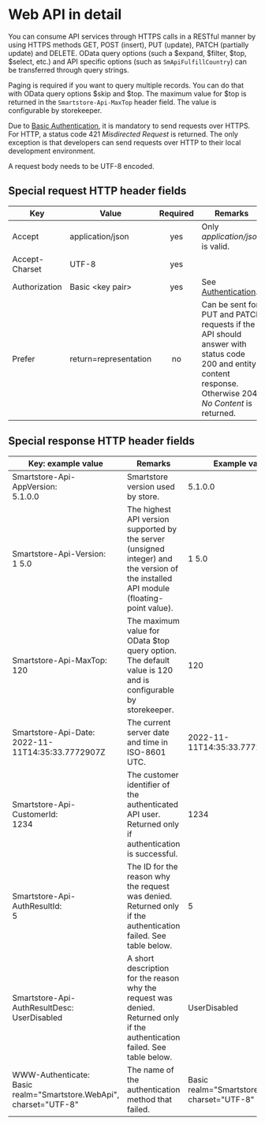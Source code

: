 # Web API in detail

You can consume API services through HTTPS calls in a RESTful manner by using HTTPS methods GET, POST (insert), PUT (update), PATCH (partially update) and DELETE. OData query options (such a $expand, $filter, $top, $select, etc.) and API specific options (such as `SmApiFulfillCountry`) can be transferred through query strings.

Paging is required if you want to query multiple records. You can do that with OData query options $skip and $top. The maximum value for $top is returned in the `Smartstore-Api-MaxTop` header field. The value is configurable by storekeeper.

Due to [Basic Authentication](authentication.md), it is mandatory to send requests over HTTPS. For HTTP, a status code 421 _Misdirected Request_ is returned. The only exception is that developers can send requests over HTTP to their local development environment.

A request body needs to be UTF-8 encoded.

## Special request HTTP header fields

<table><thead><tr><th>Key</th><th>Value</th><th align="center">Required</th><th>Remarks</th><th data-hidden></th></tr></thead><tbody><tr><td>Accept</td><td>application/json</td><td align="center">yes</td><td>Only <em>application/json</em> is valid.</td><td></td></tr><tr><td>Accept-Charset</td><td>UTF-8</td><td align="center">yes</td><td></td><td></td></tr><tr><td>Authorization</td><td>Basic &#x3C;key pair></td><td align="center">yes</td><td>See <a href="authentication.md">Authentication</a>.</td><td></td></tr><tr><td>Prefer</td><td>return=representation</td><td align="center">no</td><td>Can be sent for PUT and PATCH requests if the API should answer with status code 200 and entity content response. Otherwise 204 <em>No Content</em> is returned.</td><td></td></tr></tbody></table>

## Special response HTTP header fields

<table><thead><tr><th>Key: example value</th><th>Remarks</th><th data-hidden>Example value</th></tr></thead><tbody><tr><td>Smartstore-Api-AppVersion:<br>5.1.0.0</td><td>Smartstore version used by store.</td><td>5.1.0.0</td></tr><tr><td>Smartstore-Api-Version:<br>1 5.0</td><td>The highest API version supported by the server (unsigned integer) and the version of the installed API module (floating-point value).</td><td>1 5.0</td></tr><tr><td>Smartstore-Api-MaxTop:<br>120</td><td>The maximum value for OData $top query option. The default value is 120 and is configurable by storekeeper.</td><td>120</td></tr><tr><td>Smartstore-Api-Date:<br>2022-11-11T14:35:33.7772907Z</td><td>The current server date and time in ISO-8601 UTC.</td><td>2022-11-11T14:35:33.7772907Z</td></tr><tr><td>Smartstore-Api-CustomerId:<br>1234</td><td>The customer identifier of the authenticated API user. Returned only if authentication is successful.</td><td>1234</td></tr><tr><td>Smartstore-Api-AuthResultId:<br>5</td><td>The ID for the reason why the request was denied. Returned only if the authentication failed. See table below.</td><td>5</td></tr><tr><td>Smartstore-Api-AuthResultDesc:<br>UserDisabled</td><td>A short description for the reason why the request was denied. Returned only if the authentication failed. See table below.</td><td>UserDisabled</td></tr><tr><td>WWW-Authenticate:<br>Basic realm="Smartstore.WebApi", charset="UTF-8"</td><td>The name of the authentication method that failed.</td><td>Basic realm="Smartstore.WebApi", charset="UTF-8"</td></tr></tbody></table>


